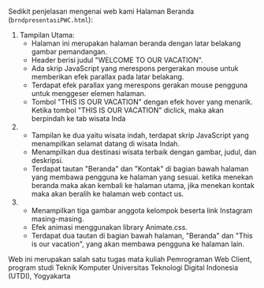 Sedikit penjelasan mengenai web kami 
Halaman Beranda (`brndpresentasiPWC.html`):
1. Tampilan Utama:
   - Halaman ini merupakan halaman beranda dengan latar belakang gambar pemandangan.
   - Header berisi judul "WELCOME TO OUR VACATION".
   - Ada skrip JavaScript yang merespons pergerakan mouse untuk memberikan efek parallax pada latar belakang.
   - Terdapat efek parallax yang merespons gerakan mouse pengguna untuk menggeser elemen halaman.
   - Tombol "THIS IS OUR VACATION" dengan efek hover yang menarik.
Ketika tombol "THIS IS OUR VACATION" diclick, maka akan berpindah ke tab wisata Inda
2. - Tampilan ke dua yaitu wisata indah, terdapat skrip JavaScript yang menampilkan selamat datang di wisata Indah.
   - Menampilkan dua destinasi wisata terbaik dengan gambar, judul, dan deskripsi.
   - Terdapat tautan "Beranda" dan "Kontak" di bagian bawah halaman yang membawa pengguna ke halaman yang sesuai.
ketika menekan beranda maka akan kembali ke halaman utama, jika menekan kontak maka akan beralih ke halaman web contact us.
3. - Menampilkan tiga gambar anggota kelompok beserta link Instagram masing-masing.
   - Efek animasi menggunakan library Animate.css.
   - Terdapat dua tautan di bagian bawah halaman, "Beranda" dan "This is our vacation", yang akan membawa pengguna ke halaman lain.


Web ini merupakan salah satu tugas mata kuliah Pemrograman Web Client, program studi Teknik Komputer Universitas Teknologi Digital Indonesia (UTDI), Yogyakarta
